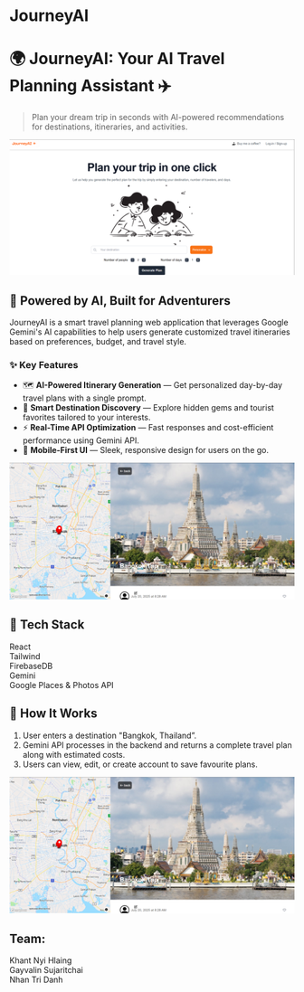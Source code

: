 # JourneyAI

# 🌍 JourneyAI: Your AI Travel Planning Assistant ✈️

> Plan your dream trip in seconds with AI-powered recommendations for destinations, itineraries, and activities.

![JourneyAI Landing](./assets/landingpage.png)


## 🧠 Powered by AI, Built for Adventurers

JourneyAI is a smart travel planning web application that leverages Google Gemini's AI capabilities to help users generate customized travel itineraries based on preferences, budget, and travel style.

### ✨ Key Features

- 🗺️ **AI-Powered Itinerary Generation** — Get personalized day-by-day travel plans with a single prompt.
- 🔎 **Smart Destination Discovery** — Explore hidden gems and tourist favorites tailored to your interests.
- ⚡ **Real-Time API Optimization** — Fast responses and cost-efficient performance using Gemini API.
- 📱 **Mobile-First UI** — Sleek, responsive design for users on the go.

![Map ](./assets/trips.png) 

## 🔧 Tech Stack
React <br>
Tailwind <br>
FirebaseDB <br>
Gemini <br>
Google Places & Photos API 

## 🚀 How It Works

1. User enters a destination "Bangkok, Thailand”.
2. Gemini API processes in the backend and returns a complete travel plan along with estimated costs.
3. Users can view, edit, or create account to save favourite plans.

![Trip planning](./assets/trips.png) 

## Team:
Khant Nyi Hlaing <br> 
Gayvalin Sujaritchai <br>
Nhan Tri Danh 
